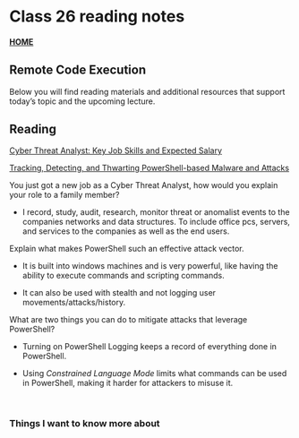 # Class 26 reading notes

#### [HOME](https://cesarderio.github.io/reading-notes/)

## Remote Code Execution

Below you will find reading materials and additional resources that support today’s topic and the upcoming lecture.

## Reading

[Cyber Threat Analyst: Key Job Skills and Expected Salary](https://www.toolbox.com/security/vulnerability-management/articles/cyber-threat-analyst-key-jobs-and-salary/)

[Tracking, Detecting, and Thwarting PowerShell-based Malware and Attacks](https://www.trendmicro.com/vinfo/us/security/news/cybercrime-and-digital-threats/tracking-detecting-and-thwarting-powershell-based-malware-and-attacks)

You just got a new job as a Cyber Threat Analyst, how would you explain your role to a family member?

* I record, study, audit, research, monitor threat or anomalist events to the companies networks and data structures. To include office pcs, servers, and services to the companies as well as the end users.

Explain what makes PowerShell such an effective attack vector.

* It is built into windows machines and is very powerful, like having the ability to execute commands and scripting commands.

* It can also be used with stealth and not logging user movements/attacks/history.

What are two things you can do to mitigate attacks that leverage PowerShell?

* Turning on PowerShell Logging keeps a record of everything done in PowerShell.

* Using *Constrained Language Mode* limits what commands can be used in PowerShell, making it harder for attackers to misuse it.

<br>

### Things I want to know more about
